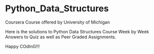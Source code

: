 # Python_Data_Structures
Coursera Course offered by University of Michigan



Here is the solutions to Python Data Structures Course Week by Week
Answers to Quiz as well as Peer Graded Assignments.

Happy COdInG!!!
